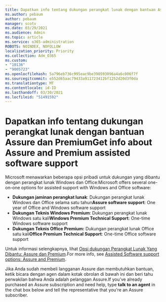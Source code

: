 ```yaml
---
title: Dapatkan info tentang dukungan perangkat lunak dengan bantuan Assure dan Premium
ms.author: pebaum
author: pebaum
manager: scotv
ms.date: 03/29/2021
ms.audience: Admin
ms.topic: article
ms.service: o365-administration
ROBOTS: NOINDEX, NOFOLLOW
localization_priority: Priority
ms.collection: Adm_O365
ms.custom:
- "10136"
- "9005723"
ms.openlocfilehash: 5a796eb736c995eac9be390593096a4a6c006f7f
ms.sourcegitcommit: e552d65aac79433a911723412bf1252d20d3f0da
ms.translationtype: MT
ms.contentlocale: id-ID
ms.lasthandoff: 03/30/2021
ms.locfileid: "51491592"
---
```

# <a name="get-info-about-assure-and-premium-assisted-software-support"></a><span data-ttu-id="c8d8e-102">Dapatkan info tentang dukungan perangkat lunak dengan bantuan Assure dan Premium</span><span class="sxs-lookup"><span data-stu-id="c8d8e-102">Get info about Assure and Premium assisted software support</span></span>

<span data-ttu-id="c8d8e-103">Microsoft menawarkan beberapa opsi pribadi untuk dukungan yang dibantu dengan perangkat lunak Windows dan Office:</span><span class="sxs-lookup"><span data-stu-id="c8d8e-103">Microsoft offers several one-on-one options for assisted support with Windows and Office software:</span></span>

- <span data-ttu-id="c8d8e-104">**Dukungan jaminan perangkat lunak**: Dukungan perangkat lunak Windows dan Office selama satu tahun</span><span class="sxs-lookup"><span data-stu-id="c8d8e-104">**Assure software support**: One year of Office and Windows software support</span></span>
- <span data-ttu-id="c8d8e-105">**Dukungan Teknis Windows Premium**: Dukungan perangkat lunak Windows satu kali</span><span class="sxs-lookup"><span data-stu-id="c8d8e-105">**Windows Premium Technical Support**: One-time Windows software support</span></span>
- <span data-ttu-id="c8d8e-106">**Dukungan Teknis Office Premium:** Dukungan perangkat lunak Office satu kali</span><span class="sxs-lookup"><span data-stu-id="c8d8e-106">**Office Premium Technical Support**: One-time Office software support</span></span>

<span data-ttu-id="c8d8e-107">Untuk informasi selengkapnya, lihat [Opsi dukungan Perangkat Lunak Yang Dibantu: Assure dan Premium](https://support.microsoft.com/help/4467230/assisted-software-support-options-assure-premium).</span><span class="sxs-lookup"><span data-stu-id="c8d8e-107">For more info, see [Assisted Software support options: Assure and Premium](https://support.microsoft.com/help/4467230/assisted-software-support-options-assure-premium).</span></span>

<span data-ttu-id="c8d8e-108">Jika Anda sudah membeli langganan Assure dan  membutuhkan bantuan, ketik bicara dengan agen dalam kotak obrolan di bawah ini dan beri tahu perwakilan bahwa Anda adalah pelanggan Assure.</span><span class="sxs-lookup"><span data-stu-id="c8d8e-108">If you've already purchased an Assure subscription and need help, type **talk to an agent** in the chat box below and tell the representative that you're an Assure subscriber.</span></span>

